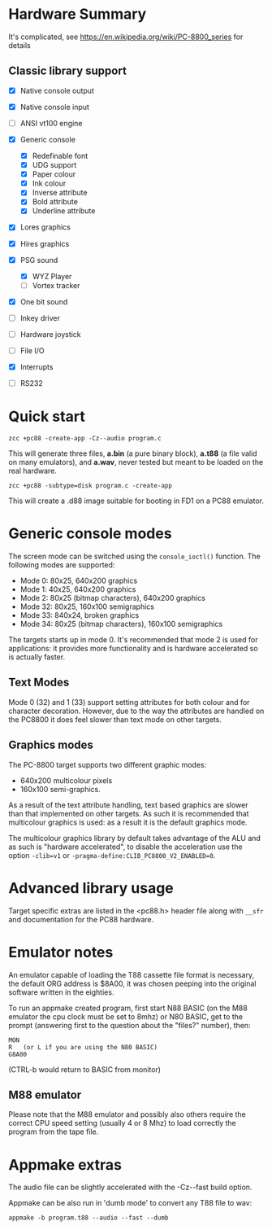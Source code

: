 # Hardware Summary

It's complicated, see https://en.wikipedia.org/wiki/PC-8800_series for details

## Classic library support

* [x] Native console output
* [x] Native console input
* [ ] ANSI vt100 engine
* [x] Generic console
    * [x] Redefinable font
    * [x] UDG support
    * [x] Paper colour
    * [x] Ink colour
    * [x] Inverse attribute
    * [x] Bold attribute
    * [x] Underline attribute
* [x] Lores graphics
* [x] Hires graphics
* [x] PSG sound
    * [x] WYZ Player
    * [ ] Vortex tracker
* [x] One bit sound
* [ ] Inkey driver
* [ ] Hardware joystick
* [ ] File I/O
* [x] Interrupts
* [ ] RS232


# Quick start

    zcc +pc88 -create-app -Cz--audio program.c

This will generate three files, **a.bin** (a pure binary block), **a.t88** (a file valid on many emulators), and **a.wav**, never tested but meant to be loaded on the real hardware.

    zcc +pc88 -subtype=disk program.c -create-app

This will create a .d88 image suitable for booting in FD1 on a PC88 emulator.

# Generic console modes

The screen mode can be switched using the `console_ioctl()` function. The following modes are supported:

* Mode 0: 80x25, 640x200 graphics
* Mode 1: 40x25, 640x200 graphics
* Mode 2: 80x25 (bitmap characters), 640x200 graphics
* Mode 32: 80x25, 160x100 semigraphics
* Mode 33: 840x24, broken graphics
* Mode 34: 80x25 (bitmap characters), 160x100 semigraphics

The targets starts up in mode 0. It's recommended that mode 2 is used for applications: it provides more functionality and is hardware accelerated so is actually faster.

## Text Modes

Mode 0 (32) and 1 (33) support setting attributes for both colour and for character decoration. However, due to the way the attributes are handled on the PC8800 it does feel slower than text mode on other targets.

## Graphics modes

The PC-8800 target supports two different graphic modes:

- 640x200 multicolour pixels
- 160x100 semi-graphics.

As a result of the text attribute handling, text based graphics are slower than that implemented on other targets. As such it is recommended that multicolour graphics is used: as a result it is the default graphics mode. 

The multicolour graphics library by default takes advantage of the ALU and as such is "hardware accelerated", to disable the acceleration use the option `-clib=v1` or `-pragma-define:CLIB_PC8800_V2_ENABLED=0`.

# Advanced library usage

Target specific extras are listed in the <pc88.h> header file along with `__sfr` and documentation for the PC88 hardware.

# Emulator notes

An emulator capable of loading the T88 cassette file format is necessary, the default ORG address is $8A00, it was chosen peeping into the original software written in the eighties.

To run an appmake created program, first start N88 BASIC (on the M88 emulator the cpu clock must be set to 8mhz) or N80 BASIC, get to the prompt (answering first to the question about the "files?" number), then:

    MON
    R   (or L if you are using the N80 BASIC)
    G8A00

(CTRL-b would return to BASIC from monitor)


## M88 emulator

Please note that the M88 emulator and possibly also others require the correct CPU speed setting (usually 4 or 8 Mhz) to load correctly the program from the tape file.

# Appmake extras

The audio file can be slightly accelerated with the -Cz--fast build option.

Appmake can be also run in 'dumb mode' to convert any T88 file to wav:

    appmake -b program.t88 --audio --fast --dumb